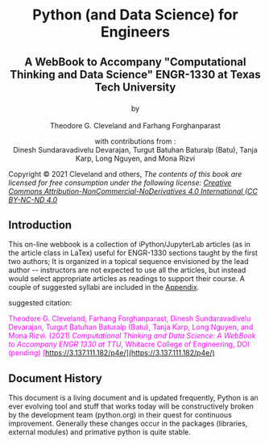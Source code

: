 # <p style="text-align:center">Python (and Data Science) for Engineers</p>

## <p style="text-align:center">A WebBook to Accompany "Computational Thinking and Data Science" ENGR-1330 at Texas Tech University </p>

<p style="text-align:center">by <br><br>Theodore G. Cleveland and Farhang Forghanparast<br></p>

<p style="text-align:center">with contributions from :<br> Dinesh Sundaravadivelu Devarajan, Turgut Batuhan Baturalp (Batu), Tanja Karp, Long Nguyen, and  Mona Rizvi </p>

Copyright © 2021 Cleveland and others, *The contents of this book are licensed for free consumption under the following license: [Creative Commons Attribution-NonCommercial-NoDerivatives 4.0 International (CC BY-NC-ND 4.0](https://creativecommons.org/licenses/by-nc-nd/4.0/)*

## Introduction
 
This on-line webbook is a collection of iPython/JupyterLab articles (as in the article class in LaTex) useful for ENGR-1330 sections taught by the first two authors; It is organized in a topical sequence envisioned by the lead author -- instructors are not expected to use all the articles, but instead would select appropriate articles as readings to support their course.  A couple of suggested syllabi are included in the [Appendix](https://#).

suggested citation: 

<font color=magenta>Theodore G. Cleveland, Farhang Forghanparast, Dinesh Sundaravadivelu Devarajan, Turgut Batuhan Baturalp (Batu), Tanja Karp, Long Nguyen, and Mona Rizvi. (2021) *Computational Thinking and Data Science: A WebBook to Accompany ENGR 1330 at TTU*, Whitacre College of Engineering, DOI (pending) [https://3.137.111.182/p4e/](https://3.137.111.182/p4e/)</font>

## Document History
This document is a living document and is updated frequently, Python is an ever evolving tool and stuff that works today will be constructively broken by the development team (python.org) in their quest for continuous improvement.  Generally these changes occur in the packages (libraries, external modules) and primative python is quite stable.
